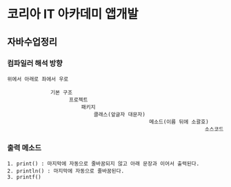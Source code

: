 # **코리아 IT 아카데미 앱개발**
## 자바수업정리

### 컴파일러 해석 방향
    위에서 아래로 좌에서 우로
    
                  기본 구조
                    	프로젝트
                    		패키지
                    			클래스(앞글자 대문자)
                                  				  메소드(이름 뒤에 소괄호)
                                  					                소스코드
                                                       
### 출력 메소드
	1. print() : 마지막에 자동으로 줄바꿈되지 않고 아래 문장과 이어서 출력된다.
	2. println() : 마지막에 자동으로 줄바꿈된다.
	3. printf()
